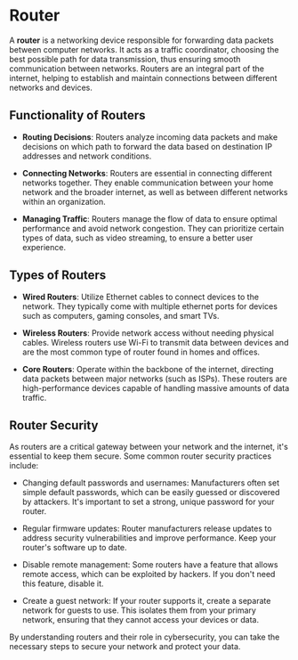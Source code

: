 # Router

A **router** is a networking device responsible for forwarding data packets between computer networks. It acts as a traffic coordinator, choosing the best possible path for data transmission, thus ensuring smooth communication between networks. Routers are an integral part of the internet, helping to establish and maintain connections between different networks and devices.

## Functionality of Routers

- **Routing Decisions**: Routers analyze incoming data packets and make decisions on which path to forward the data based on destination IP addresses and network conditions.

- **Connecting Networks**: Routers are essential in connecting different networks together. They enable communication between your home network and the broader internet, as well as between different networks within an organization.

- **Managing Traffic**: Routers manage the flow of data to ensure optimal performance and avoid network congestion. They can prioritize certain types of data, such as video streaming, to ensure a better user experience.

## Types of Routers

- **Wired Routers**: Utilize Ethernet cables to connect devices to the network. They typically come with multiple ethernet ports for devices such as computers, gaming consoles, and smart TVs.

- **Wireless Routers**: Provide network access without needing physical cables. Wireless routers use Wi-Fi to transmit data between devices and are the most common type of router found in homes and offices.

- **Core Routers**: Operate within the backbone of the internet, directing data packets between major networks (such as ISPs). These routers are high-performance devices capable of handling massive amounts of data traffic.

## Router Security

As routers are a critical gateway between your network and the internet, it's essential to keep them secure. Some common router security practices include:

- Changing default passwords and usernames: Manufacturers often set simple default passwords, which can be easily guessed or discovered by attackers. It's important to set a strong, unique password for your router.

- Regular firmware updates: Router manufacturers release updates to address security vulnerabilities and improve performance. Keep your router's software up to date.

- Disable remote management: Some routers have a feature that allows remote access, which can be exploited by hackers. If you don't need this feature, disable it.

- Create a guest network: If your router supports it, create a separate network for guests to use. This isolates them from your primary network, ensuring that they cannot access your devices or data.

By understanding routers and their role in cybersecurity, you can take the necessary steps to secure your network and protect your data.